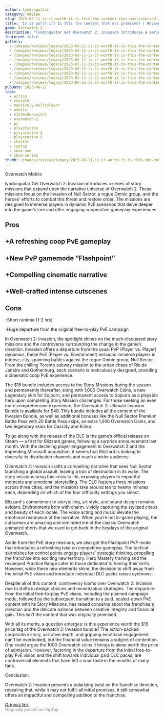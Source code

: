 ```yaml
---
author: lyndonguitar
category: Review
slug: 2023-08-11-is-it-worth-it-is-this-the-content-that-was-promised-review-overwatch-2-invasion
title: 'Is it worth it? Is this the content that was promised? | Review - Overwatch 2: Invasion'
game: Overwatch 2
description: "lyndonguitar Get Overwatch 2: Invasion introduces a series of story missions that expand upon the narrative universe of Overwatch 2. These missions focus on the invasion of Null Sector, a rogue Omnic group, and the heroes' efforts to combat this threat and restore order. The missions are designed to immerse players in dynamic PvE scenarios that delve deeper into the game's lore and offer engaging cooperative gameplay experiences."
featured: false
gallery:
  - /images/reviews/legacy/2023-08-11-is-it-worth-it-is-this-the-content-that-was-promised--review---overwatch-2-invasion-0.avif
  - /images/reviews/legacy/2023-08-11-is-it-worth-it-is-this-the-content-that-was-promised--review---overwatch-2-invasion-1.avif
  - /images/reviews/legacy/2023-08-11-is-it-worth-it-is-this-the-content-that-was-promised--review---overwatch-2-invasion-2.avif
  - /images/reviews/legacy/2023-08-11-is-it-worth-it-is-this-the-content-that-was-promised--review---overwatch-2-invasion-3.avif
  - /images/reviews/legacy/2023-08-11-is-it-worth-it-is-this-the-content-that-was-promised--review---overwatch-2-invasion-4.avif
  - /images/reviews/legacy/2023-08-11-is-it-worth-it-is-this-the-content-that-was-promised--review---overwatch-2-invasion-5.avif
  - /images/reviews/legacy/2023-08-11-is-it-worth-it-is-this-the-content-that-was-promised--review---overwatch-2-invasion-6.avif
  - /images/reviews/legacy/2023-08-11-is-it-worth-it-is-this-the-content-that-was-promised--review---overwatch-2-invasion-7.avif
  - /images/reviews/legacy/2023-08-11-is-it-worth-it-is-this-the-content-that-was-promised--review---overwatch-2-invasion-8.avif
pubDate: 2023-08-11
tags:
  - action
  - console
  - massively-multiplayer
  - mobile
  - nintendo-switch
  - overwatch-2
  - pc
  - playstation
  - playstation-4
  - playstation-5
  - shooter
  - taptap
  - xbox-one
  - xbox-series
thumb: /images/reviews/legacy/2023-08-11-is-it-worth-it-is-this-the-content-that-was-promised--review---overwatch-2-invasion-0.avif
---
```


Overwatch Mobile

lyndonguitar
Get
Overwatch 2: Invasion introduces a series of story missions that expand upon the narrative universe of Overwatch 2. These missions focus on the invasion of Null Sector, a rogue Omnic group, and the heroes' efforts to combat this threat and restore order. The missions are designed to immerse players in dynamic PvE scenarios that delve deeper into the game's lore and offer engaging cooperative gameplay experiences.




## Pros



## +A refreshing coop PvE gameplay


## +New PvP gamemode “Flashpoint”


## +Compelling cinematic narrative


## +Well-crafted intense cutscenes




## Cons


-Short runtime (1-2 hrs)

-Huge departure from the original free-to-play PvE campaign

In Overwatch 2: Invasion, the spotlight shines on the much-discussed story missions and the controversy surrounding the change in the game’s direction. Invasion offers a departure from the usual PvP (Player vs. Player) dynamics, these PvE (Player vs. Environment) missions immerse players in intense, city-spanning battles against the rogue Omnic group, Null Sector. From the chilling Toronto subway mission to the urban chaos of Rio de Janeiro and Gothenburg, each scenario is meticulously designed, providing a cinematic coop PvE experience.

The $15 bundle includes access to the Story Missions during the season and permanently thereafter, along with 1,000 Overwatch Coins, a new Legendary skin for Sojourn, and permanent access to Sojourn as a playable hero upon completing Story Mission challenges. For those seeking an even more comprehensive experience, the Overwatch 2: Ultimate Invasion Bundle is available for $40. This bundle includes all the content of the Invasion Bundle, as well as additional bonuses like the Null Sector Premium Battle Pass with 20 Battle Pass skips, an extra 1,000 Overwatch Coins, and two legendary skins for Cassidy and Kiriko.

To go along with the release of the DLC is the game’s official release on Steam — a first for Blizzard games, following a surprise announcement last month. With the declining player engagement in Overwatch 2 and the impending Microsoft acquisition, it seems that Blizzard is looking to diversify its distribution channels and reach a wider audience.

Overwatch 2: Invasion crafts a compelling narrative that sees Null Sector launching a global assault, leaving a trail of destruction in its wake. The story missions bring this crisis to life, exposing players to impactful moments and emotional storytelling. The DLC features three missions across three cities, and the missions take around ten to twenty minutes each, depending on which of the four difficulty settings you select.

Blizzard's commitment to storytelling, art style, and sound design remains evident. Environments brim with charm, vividly capturing the stylized chaos and beauty of each locale. The voice acting and music elevate the emotional resonance of the narrative. When you’re not in-game playing, the cutscenes  are amazing and reminded me of the classic Overwatch animated shorts that we used to get back in the heydays of the original Overwatch.

Aside from the PvE story missions, we also get the Flashpoint PvP mode that introduces a refreshing take on competitive gameplay. The tactical skirmishes for control points engage players' strategic thinking, propelling the franchise into exciting new territory. Hero Mastery training and the revamped Practice Range cater to those dedicated to honing their skills. However, while these new elements shine, the decision to shift away from the initial PvE vision and introduce individual DLC packs raises eyebrows.

Despite all of this content, controversy looms over Overwatch 2: Invasion due to shifts in design choices and monetization strategies. The departure from the initial free-to-play PvE vision, including the planned campaign mode, followed by the subsequent transition to a paid, scaled-down PvE content with its Story Missions, has raised concerns about the franchise's direction and the delicate balance between creative integrity and financial gain. This isn’t the content that was originally promised.

With all its merits, a question emerges: is this experience worth the $15 price tag of the Overwatch 2: Invasion bundle? The action-packed cooperative story, narrative depth, and gripping emotional engagement can't be overlooked, but the financial value remains a subject of contention. One could argue the 1000 Overwatch coins it brings is alone worth the price of admission. However, factoring in the departure from the initial free-to-play PvE vision and the shift towards individual paid DLC packs, are controversial elements that have left a sour taste in the mouths of many fans.

Conclusion:

Overwatch 2: Invasion presents a polarizing twist on the franchise direction, revealing that, while it may not fulfill all initial promises, it still somewhat offers an impactful and compelling addition to the franchise.

[Original link](https://www.taptap.io/post/6127368)<br><span style="font-size: 0.95em; color: #888;">Originally posted on TapTap.</span>